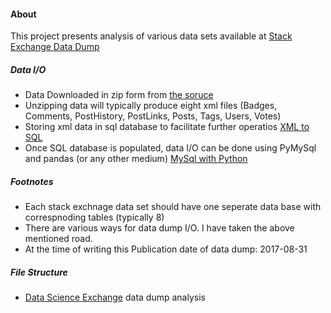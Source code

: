 #### About


This project presents analysis of various data sets available at [Stack Exchange Data Dump](https://archive.org/details/stackexchange)

##### Data I/O
* Data Downloaded in zip form from [the soruce](https://archive.org/details/stackexchange)
* Unzipping data will typically produce eight xml files (Badges, Comments, PostHistory, PostLinks, Posts, Tags, Users, Votes)
* Storing xml data in sql database to facilitate further operatios [XML to SQL](http://mohitsh.github.io/2016-12-03/XML-to-SQL/)
* Once SQL database is populated, data I/O can be done using PyMySql and pandas (or any other medium) [MySql with Python](http://mohitsh.github.io/2016-11-25/MySql-with-Python/)

##### Footnotes
* Each stack exchnage data set should have one seperate data base with correspnoding tables (typically 8)
* There are various ways for data dump I/O. I have taken the above mentioned road.
* At the time of writing this Publication date of data dump: 2017-08-31


##### File Structure
* [Data Science Exchange](https://datascience.stackexchange.com/) data dump analysis
